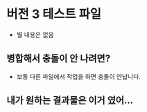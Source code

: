 # 버전 3 테스트 파일

- 별 내용은 없음

## 병합해서 충돌이 안 나려면?

- 보통 다른 파일에서 작업을 하면 충돌이 안납니다.

## 내가 원하는 결과물은 이거 였어...
